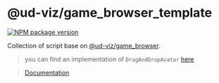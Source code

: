 # @ud-viz/game_browser_template

[![NPM package version](https://badgen.net/npm/v/@ud-viz/game_browser_template)](https://npmjs.com/package/@ud-viz/game_browser_template)

Collection of script base on [@ud-viz/game_browser](../game_browser/Readme.md).

> you can find an implementation of `DragAndDropAvatar` [here](https://github.com/VCityTeam/UD-Viz/blob/master/examples/game_drag_and_drop_avatar.html)

> [Documentation](https://vcityteam.github.io/UD-Viz/html/game_browser_template/)